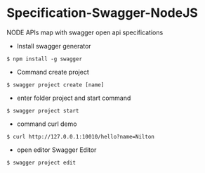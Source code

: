 # Specification-Swagger-NodeJS
NODE APIs map with swagger open api specifications

- Install swagger generator

`$ npm install -g swagger`

- Command create project

`$ swagger project create [name]`

- enter folder project and start command

`$ swagger project start`

- command curl demo

`$ curl http://127.0.0.1:10010/hello?name=Nilton`

- open editor Swagger Editor

`$ swagger project edit`
